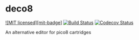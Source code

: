 # deco8

[![MIT licensed][mit-badge]][mit-url]
[![Build Status][actions-badge]][actions-url]
[![Codecov Status][codecov-badge]][codecov-url]

[mit-url]: https://github.com/bacv/deco8/blob/master/LICENSE
[actions-badge]: https://github.com/bacv/deco8/workflows/CI/badge.svg
[actions-url]: https://github.com/bacv/deco8/actions?query=workflow%3ACI+branch%3Amaster
[codecov-badge]: https://codecov.io/github/bacv/deco8/branch/main/graph/badge.svg?token=H4CQWRUCUS 
[codecov-url]: https://codecov.io/github/bacv/deco8

An alternative editor for pico8 cartridges
